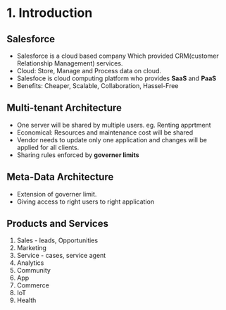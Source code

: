 # 1. Introduction

## Salesforce

- Salesforce is a cloud based company Which provided CRM(customer Relationship Management) services.
- Cloud: Store, Manage and Process data on cloud.
- Salesfoce is cloud computing platform who provides **SaaS** and **PaaS**
- Benefits: Cheaper, Scalable, Collaboration, Hassel-Free

## Multi-tenant Architecture

- One server will be shared by multiple users. eg. Renting apprtment
- Economical: Resources and maintenance cost will be shared
- Vendor needs to update only one application and changes will be applied for all clients.
- Sharing rules enforced by **governer limits**

## Meta-Data Architecture

- Extension of governer limit.
- Giving access to right users to right application

## Products and Services 

1. Sales - leads, Opportunities
2. Marketing
3. Service - cases, service agent
4. Analytics
5. Community
6. App
7. Commerce
8. IoT
9. Health
